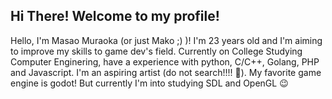 ## Hi There! Welcome to my profile!

Hello, I'm Masao Muraoka (or just Mako ;) )! I'm 23 years old and I'm aiming to improve my skills to game dev's field. Currently on College Studying Computer Enginering, have a experience with python, C/C++, Golang, PHP and Javascript. I'm an aspiring artist (do not search!!!! :ghost:). My favorite game engine is godot! But currently I'm into studying SDL and OpenGL :wink: 

